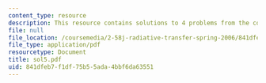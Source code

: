 ```yaml
---
content_type: resource
description: This resource contains solutions to 4 problems from the course text book.
file: null
file_location: /coursemedia/2-58j-radiative-transfer-spring-2006/841dfeb7f1df75b55ada4bbf6da63551_sol5.pdf
file_type: application/pdf
resourcetype: Document
title: sol5.pdf
uid: 841dfeb7-f1df-75b5-5ada-4bbf6da63551
---
```

